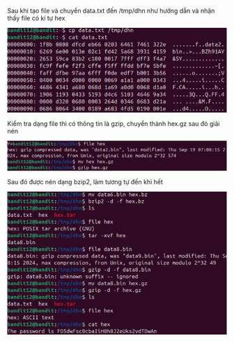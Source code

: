 Sau khi tạo file và chuyển data.txt đến /tmp/dhn như hướng dẫn và nhận thấy file có kí tự hex

![alt text](writeup/anh/15.png)

Kiểm tra dạng file thì có thông tin là gzip, chuyển thành hex.gz sau đó giải nén

![alt text](writeup/anh/16.png)

Sau đó được nén dạng bzip2, làm tương tự đến khi hết

![alt text](writeup/anh/17.png)